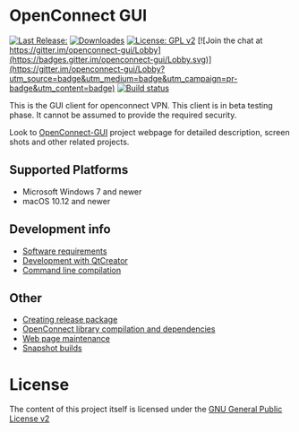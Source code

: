 # OpenConnect GUI

[![Last Release:](https://img.shields.io/github/release/openconnect/openconnect-gui.svg)](https://github.com/openconnect/openconnect-gui/releases)
[![Downloades](https://img.shields.io/github/downloads/openconnect/openconnect-gui/latest/total.svg)](https://github.com/openconnect/openconnect-gui/releases)
[![License: GPL v2](https://img.shields.io/badge/License-GPL%20v2-blue.svg)](https://img.shields.io/badge/License-GPL%20v2-blue.svg)
[![Join the chat at https://gitter.im/openconnect-gui/Lobby](https://badges.gitter.im/openconnect-gui/Lobby.svg)](https://gitter.im/openconnect-gui/Lobby?utm_source=badge&utm_medium=badge&utm_campaign=pr-badge&utm_content=badge) 
[![Build status](https://ci.appveyor.com/api/projects/status/hueumkrrgut9r3d7?svg=true)](https://ci.appveyor.com/project/horar/openconnect-gui)

This is the GUI client for openconnect VPN.
This client is in beta testing phase. It cannot be assumed to provide
the required security.

Look to [OpenConnect-GUI](http://openconnect.github.io/openconnect-gui/) project webpage for detailed description, screen shots and other related projects.

## Supported Platforms
- Microsoft Windows 7 and newer
- macOS 10.12 and newer

## Development info
- [Software requirements](docs/sw_requirements.md)
- [Development with QtCreator](docs/dev_QtCreator.md)
- [Command line compilation](docs/dev_commandLine.md)

## Other
- [Creating release package](docs/release.md)
- [OpenConnect library compilation and dependencies](docs/openconnect.md)
- [Web page maintenance](docs/webpage.md)
- [Snapshot builds](docs/snapshots.md)

# License
The content of this project itself is licensed under the [GNU General Public License v2](LICENSE.txt)
